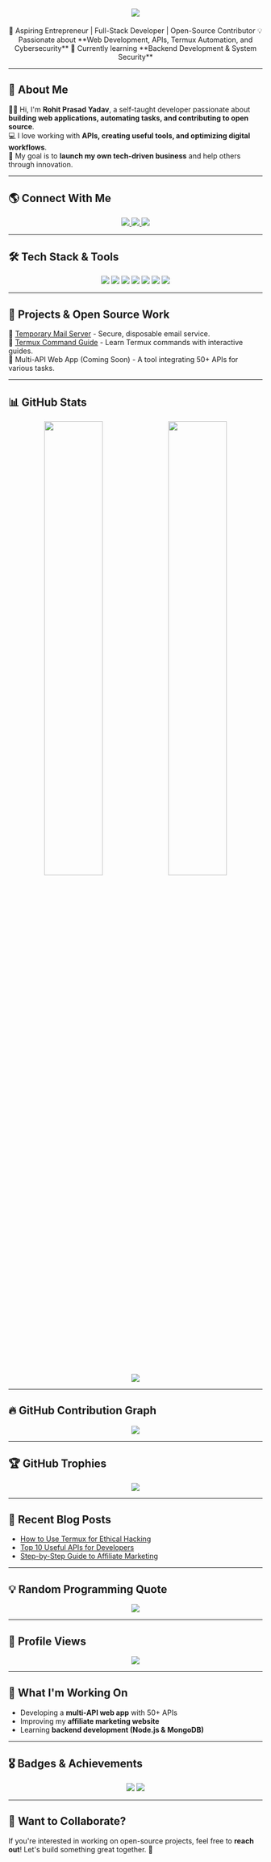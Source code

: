 <h1 align="center">
  <img src="https://readme-typing-svg.herokuapp.com?font=Fira+Code&size=30&pause=1000&color=F7B93E&center=true&vCenter=true&width=600&lines=Hi+there%2C+I'm+Rohit+Prasad+Yadav!;Aspiring+Entrepreneur+%7C+Full-Stack+Developer;Passionate+about+Web+Dev+and+Cybersecurity;Always+learning+and+building!">
</h1>

<p align="center">
🚀 Aspiring Entrepreneur | Full-Stack Developer | Open-Source Contributor  
💡 Passionate about **Web Development, APIs, Termux Automation, and Cybersecurity**  
🌱 Currently learning **Backend Development & System Security**  
</p>

---

## 📌 **About Me**
👨‍💻 Hi, I'm **Rohit Prasad Yadav**, a self-taught developer passionate about **building web applications, automating tasks, and contributing to open source**.  
💻 I love working with **APIs, creating useful tools, and optimizing digital workflows**.  
🚀 My goal is to **launch my own tech-driven business** and help others through innovation.  

---

## 🌎 **Connect With Me**
<p align="center">
  <a href="https://github.com/rpy2006">
    <img src="https://img.shields.io/badge/GitHub-rpy2006-black?style=for-the-badge&logo=github">
  </a>
  <a href="https://instagram.com/your_instagram">
    <img src="https://img.shields.io/badge/Instagram-%23E4405F.svg?style=for-the-badge&logo=instagram&logoColor=white">
  </a>
  <a href="https://rohitbhaiwhf.bz">
    <img src="https://img.shields.io/badge/Website-rohitbhaiwhf.bz-blue?style=for-the-badge">
  </a>
</p>

---

## 🛠️ **Tech Stack & Tools**
<p align="center">
  <img src="https://img.shields.io/badge/Python-3776AB?style=for-the-badge&logo=python&logoColor=white">
  <img src="https://img.shields.io/badge/JavaScript-F7DF1E?style=for-the-badge&logo=javascript&logoColor=black">
  <img src="https://img.shields.io/badge/HTML5-E34F26?style=for-the-badge&logo=html5&logoColor=white">
  <img src="https://img.shields.io/badge/CSS3-1572B6?style=for-the-badge&logo=css3&logoColor=white">
  <img src="https://img.shields.io/badge/Node.js-43853D?style=for-the-badge&logo=node.js&logoColor=white">
  <img src="https://img.shields.io/badge/GitHub-181717?style=for-the-badge&logo=github&logoColor=white">
  <img src="https://img.shields.io/badge/Termux-000000?style=for-the-badge&logo=linux&logoColor=white">
</p>

---

## 🚀 **Projects & Open Source Work**
🔹 [Temporary Mail Server](https://rpy2006.github.io/Temporary-mail-server/) - Secure, disposable email service.  
🔹 [Termux Command Guide](https://rohitbhaiwhf.bz) - Learn Termux commands with interactive guides.  
🔹 Multi-API Web App (Coming Soon) - A tool integrating 50+ APIs for various tasks.  

---

## 📊 **GitHub Stats**
<p align="center">
  <img src="https://github-readme-stats.vercel.app/api?username=rpy2006&show_icons=true&theme=tokyonight&count_private=true" width="48%">
  <img src="https://github-readme-streak-stats.herokuapp.com/?user=rpy2006&theme=tokyonight" width="48%">
</p>

<p align="center">
  <img src="https://github-profile-summary-cards.vercel.app/api/cards/profile-details?username=rpy2006&theme=github_dark">
</p>

---

## 🔥 **GitHub Contribution Graph**
<p align="center">
  <img src="https://github-readme-activity-graph.cyclic.app/graph?username=rpy2006&theme=react-dark">
</p>

---

## 🏆 **GitHub Trophies**
<p align="center">
  <img src="https://github-profile-trophy.vercel.app/?username=rpy2006&theme=onedark&no-frame=true&column=5">
</p>

---

## 📝 **Recent Blog Posts**
- [How to Use Termux for Ethical Hacking](https://rohitbhaiwhf.bz/blog/termux-hacking)  
- [Top 10 Useful APIs for Developers](https://rohitbhaiwhf.bz/blog/top-10-apis)  
- [Step-by-Step Guide to Affiliate Marketing](https://rohitbhaiwhf.bz/blog/affiliate-marketing-guide)  

---

## 💡 **Random Programming Quote**
<p align="center">
  <img src="https://quotes-github-readme.vercel.app/api?type=horizontal&theme=radical">
</p>

---

## 👀 **Profile Views**
<p align="center">
  <img src="https://komarev.com/ghpvc/?username=rpy2006&color=blue&style=flat-square">
</p>

---

## 🔧 **What I'm Working On**  
- Developing a **multi-API web app** with 50+ APIs  
- Improving my **affiliate marketing website**  
- Learning **backend development (Node.js & MongoDB)**  

---

## 🎖️ **Badges & Achievements**
<p align="center">
  <img src="https://img.shields.io/badge/First%20PR-Merged-blue?style=for-the-badge">
  <img src="https://img.shields.io/badge/Open%20Source-Contributor-green?style=for-the-badge">
</p>

---

## 🤝 **Want to Collaborate?**
If you're interested in working on open-source projects, feel free to **reach out**! Let's build something great together. 🚀